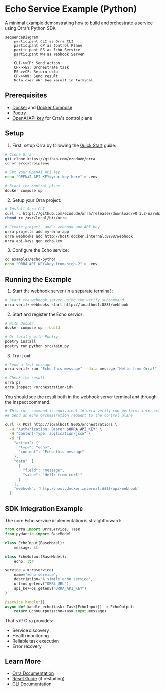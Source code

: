 # Echo Service Example (Python)

A minimal example demonstrating how to build and orchestrate a service using Orra's Python SDK.

```mermaid
sequenceDiagram
    participant CLI as Orra CLI
    participant CP as Control Plane
    participant ES as Echo Service
    participant WH as Webhook Server

    CLI->>CP: Send action
    CP->>ES: Orchestrate task
    ES->>CP: Return echo
    CP->>WH: Send result
    Note over WH: See result in terminal
```

## Prerequisites

- [Docker](https://docs.docker.com/get-docker/) and [Docker Compose](https://docs.docker.com/compose/install/)
- [Poetry](https://python-poetry.org/docs/#installation)
- [OpenAI API key](https://platform.openai.com/api-keys) for Orra's control plane

## Setup

1. First, setup Orra by following the [Quick Start](../../README.md#quick-start) guide:
```bash
# Clone Orra
git clone https://github.com/ezodude/orra
cd orra/controlplane

# Set your OpenAI API key
echo "OPENAI_API_KEY=your-key-here" > .env

# Start the control plane
docker compose up
```

2. Setup your Orra project:
```bash
# Install Orra CLI 
curl -L https://github.com/ezodude/orra/releases/download/v0.1.2-narwhal/orra-darwin-arm64 -o /usr/local/bin/orra
chmod +x /usr/local/bin/orra

# Create project, add a webhook and API key
orra projects add my-echo-app
orra webhooks add http://host.docker.internal:8888/webhook
orra api-keys gen echo-key
```

3. Configure the Echo service:
```bash
cd examples/echo-python
echo "ORRA_API_KEY=key-from-step-2" > .env
```

## Running the Example

1. Start the webhook server (in a separate terminal):
```bash
# Start the webhook server using the verify subcommand
orra verify webhooks start http://localhost:8888/webhook
```

2. Start and register the Echo service:
```bash
# With Docker
docker compose up --build

# Or locally with Poetry
poetry install
poetry run python src/main.py
```

3. Try it out:
```bash
# Send a test message
orra verify run "Echo this message" --data message:"Hello from Orra!"

# Check the result
orra ps
orra inspect <orchestration-id>
```

You should see the result both in the webhook server terminal and through the inspect command.

```bash
# This curl command is equivalent to orra verify run performs internally  
## Send an echo orchestration request to the control plane

curl -X POST http://localhost:8005/orchestrations \
  -H "Authorization: Bearer $ORRA_API_KEY" \
  -H "Content-Type: application/json" \
  -d '{
    "action": {
      "type": "echo",
      "content": "Echo this message"
    },
    "data": [
      {
        "field": "message",
        "value": "Hello from curl!"
      }
    ],
    "webhook": "http://host.docker.internal:8888/api/webhook"
  }'
```

## SDK Integration Example

The core Echo service implementation is straightforward:

```python
from orra import OrraService, Task
from pydantic import BaseModel

class EchoInput(BaseModel):
    message: str

class EchoOutput(BaseModel):
    echo: str

service = OrraService(
    name="echo-service",
    description="A simple echo service",
    url=os.getenv("ORRA_URL"),
    api_key=os.getenv("ORRA_API_KEY")
)

@service.handler()
async def handle_echo(task: Task[EchoInput]) -> EchoOutput:
    return EchoOutput(echo=task.input.message)
```

That's it! Orra provides:
- Service discovery
- Health monitoring
- Reliable task execution
- Error recovery

## Learn More

- [Orra Documentation](../../docs)
- [Reset Guide](../../docs/reset-control-plane.md) (if restarting)
- [CLI Documentation](../../docs/cli.md)
